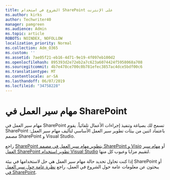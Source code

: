 ```yaml
---
title: الشروع في استخدام SharePoint على الإنترنت
ms.author: kirks
author: Techwriter40
manager: pamgreen
ms.audience: Admin
ms.topic: article
ROBOTS: NOINDEX, NOFOLLOW
localization_priority: Normal
ms.collection: Adm_O365
ms.custom: ''
ms.assetid: 7ae05f21-eb16-4d71-9e19-4f097eb100d2
ms.openlocfilehash: 895393d2e72eb2a7c623a6074424f5958068a708
ms.sourcegitcommit: 4b7e478ce700c0b781efec3857ac4dce5bdf00c6
ms.translationtype: MT
ms.contentlocale: ar-SA
ms.lasthandoff: 06/07/2019
ms.locfileid: "34758228"
---
```

# <a name="workflows-in-sharepoint"></a>مهام سير العمل في SharePoint

مهام سير العمل في SharePoint تسمح لك بصياغة وتنفيذ إجراءات الأعمال تلقائياً. يقوم SharePoint باعتماد اثنين من بيئات تطوير سير العمل الأساسي لتأليف مهام سير العمل: مصمم SharePoint و Visual Studio. 

راجع [SharePoint بتطوير مهام سير العمل في مصمم SharePoint و Visio](https://docs.microsoft.com/sharepoint/dev/general-development/develop-sharepoint-workflows-using-visual-studio) أو [مهام سير العمل SharePoint تطوير استخدام Visual Studio](https://docs.microsoft.com/sharepoint/dev/general-development/develop-sharepoint-workflows-using-visual-studio) لتقييم مزايا وعيوب كل منها. 

إذا كنت تحاول تحديد حالة مهام سير العمل هي حل لاستخدامها في بيئة SharePoint أو يبحثون عن معلومات عامة حول الشروع في العمل، راجع [نظرة عامة حول سير العمل في SharePoint](https://docs.microsoft.com/sharepoint/dev/general-development/get-started-with-workflows-in-sharepoint#overview-of-workflows-in-sharepoint).